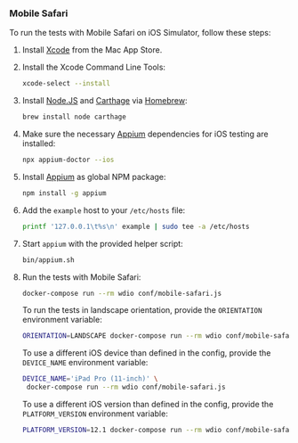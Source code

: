 ### Mobile Safari

To run the tests with Mobile Safari on iOS Simulator, follow these steps:

1. Install [Xcode](https://itunes.apple.com/us/app/xcode/id497799835) from the
   Mac App Store.

2. Install the Xcode Command Line Tools:

   ```sh
   xcode-select --install
   ```

3. Install [Node.JS](https://nodejs.org/) and
   [Carthage](https://github.com/Carthage/Carthage) via
   [Homebrew](https://brew.sh/):

   ```sh
   brew install node carthage
   ```

4. Make sure the necessary [Appium](https://appium.io/) dependencies for iOS
   testing are installed:

   ```sh
   npx appium-doctor --ios
   ```

5. Install [Appium](https://appium.io/) as global NPM package:

   ```sh
   npm install -g appium
   ```

6. Add the `example` host to your `/etc/hosts` file:

   ```sh
   printf '127.0.0.1\t%s\n' example | sudo tee -a /etc/hosts
   ```

7. Start `appium` with the provided helper script:

   ```sh
   bin/appium.sh
   ```

8. Run the tests with Mobile Safari:

   ```sh
   docker-compose run --rm wdio conf/mobile-safari.js
   ```

   To run the tests in landscape orientation, provide the `ORIENTATION`
   environment variable:

   ```sh
   ORIENTATION=LANDSCAPE docker-compose run --rm wdio conf/mobile-safari.js
   ```

   To use a different iOS device than defined in the config, provide the
   `DEVICE_NAME` environment variable:

   ```sh
   DEVICE_NAME='iPad Pro (11-inch)' \
    docker-compose run --rm wdio conf/mobile-safari.js
   ```

   To use a different iOS version than defined in the config, provide the
   `PLATFORM_VERSION` environment variable:

   ```sh
   PLATFORM_VERSION=12.1 docker-compose run --rm wdio conf/mobile-safari.js
   ```
